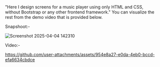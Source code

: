 "Here I design screens for a music player using only HTML and CSS, without Bootstrap or any other frontend framework."
You can visualize the rest from the demo video that is provided below.

Snapshoot:-


![Screenshot 2025-04-04 142310](https://github.com/user-attachments/assets/3362d592-b07d-4d8a-8a4d-f9c58f4ae5cb)



Video:-





https://github.com/user-attachments/assets/954e8a27-e0da-4eb0-bccd-efa6634cbdce


